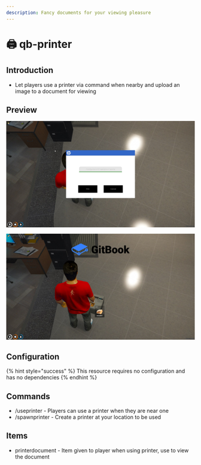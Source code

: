 ```yaml
---
description: Fancy documents for your viewing pleasure
---
```


# 🖨 qb-printer

## Introduction

* Let players use a printer via command when nearby and upload an image to a document for viewing

## Preview

![](../.gitbook/assets/printer2.jpg)

![](../.gitbook/assets/printerend.jpg)

## Configuration

{% hint style="success" %}
This resource requires no configuration and has no dependencies
{% endhint %}

## Commands

* /useprinter - Players can use a printer when they are near one
* /spawnprinter - Create a printer at your location to be used

## Items

* printerdocument - Item given to player when using printer, use to view the document

